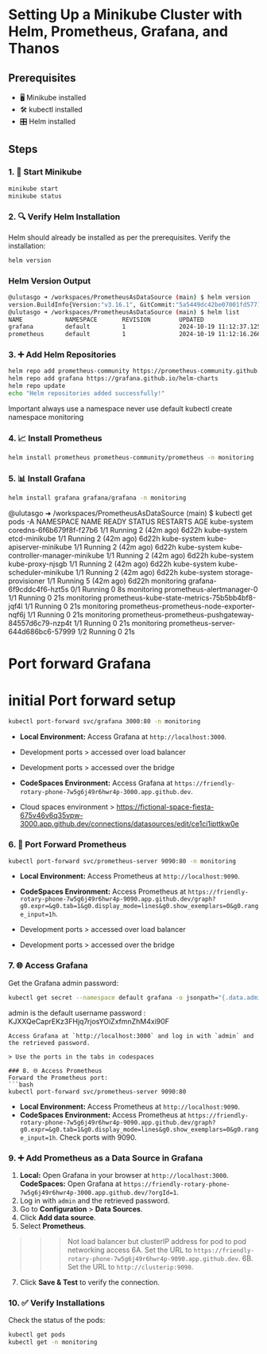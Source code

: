 # Setting Up a Minikube Cluster with Helm, Prometheus, Grafana, and Thanos

## Prerequisites
- 🖥️ Minikube installed
- 🛠️ kubectl installed
- 🎛️ Helm installed

## Steps

### 1. 🚀 Start Minikube
```bash
minikube start
minikube status
```

### 2. 🔍 Verify Helm Installation
Helm should already be installed as per the prerequisites. Verify the installation:
```bash
helm version
```


### Helm Version Output
```bash
@ulutasgo ➜ /workspaces/PrometheusAsDataSource (main) $ helm version
version.BuildInfo{Version:"v3.16.1", GitCommit:"5a5449dc42be07001fd5771d56429132984ab3ab", GitTreeState:"clean", GoVersion:"go1.22.7"}
@ulutasgo ➜ /workspaces/PrometheusAsDataSource (main) $ helm list
NAME            NAMESPACE       REVISION        UPDATED                                 STATUS          CHART                   APP VERSION       
grafana         default         1               2024-10-19 11:12:37.125003763 +0000 UTC deployed        grafana-8.5.8           11.2.2-security-01
prometheus      default         1               2024-10-19 11:12:16.266772312 +0000 UTC deployed        prometheus-25.27.0      v2.54.1
```


### 3. ➕ Add Helm Repositories
```bash
helm repo add prometheus-community https://prometheus-community.github.io/helm-charts
helm repo add grafana https://grafana.github.io/helm-charts
helm repo update
echo "Helm repositories added successfully!"
```
Important always use a namespace never use default
kubectl create namespace monitoring

### 4. 📈 Install Prometheus
```bash
helm install prometheus prometheus-community/prometheus -n monitoring
```

### 5. 📊 Install Grafana
```bash
helm install grafana grafana/grafana -n monitoring
```

@ulutasgo ➜ /workspaces/PrometheusAsDataSource (main) $ kubectl get pods -A
NAMESPACE     NAME                                                 READY   STATUS    RESTARTS      AGE
kube-system   coredns-6f6b679f8f-f27b6                             1/1     Running   2 (42m ago)   6d22h
kube-system   etcd-minikube                                        1/1     Running   2 (42m ago)   6d22h
kube-system   kube-apiserver-minikube                              1/1     Running   2 (42m ago)   6d22h
kube-system   kube-controller-manager-minikube                     1/1     Running   2 (42m ago)   6d22h
kube-system   kube-proxy-njsgb                                     1/1     Running   2 (42m ago)   6d22h
kube-system   kube-scheduler-minikube                              1/1     Running   2 (42m ago)   6d22h
kube-system   storage-provisioner                                  1/1     Running   5 (42m ago)   6d22h
monitoring    grafana-6f9cddc4f6-hzt5s                             0/1     Running   0             8s
monitoring    prometheus-alertmanager-0                            1/1     Running   0             21s
monitoring    prometheus-kube-state-metrics-75b5bb4bf8-jqf4l       1/1     Running   0             21s
monitoring    prometheus-prometheus-node-exporter-nqf6j            1/1     Running   0             21s
monitoring    prometheus-prometheus-pushgateway-84557d6c79-nzp4t   1/1     Running   0             21s
monitoring    prometheus-server-644d686bc6-57999                   1/2     Running   0             21s

# Port forward Grafana

# initial Port forward setup 
```bash
kubectl port-forward svc/grafana 3000:80 -n monitoring
```
- **Local Environment:** Access Grafana at `http://localhost:3000`.
- Development ports > accessed over load balancer
- Development ports > accessed over the bridge

- **CodeSpaces Environment:** Access Grafana at `https://friendly-rotary-phone-7w5g6j49r6hwr4p-3000.app.github.dev`.
- Cloud spaces environment > https://fictional-space-fiesta-675v46v6q35vpw-3000.app.github.dev/connections/datasources/edit/ce1ci1ipttkw0e


### 6. 🔄 Port Forward Prometheus
```bash
kubectl port-forward svc/prometheus-server 9090:80 -n monitoring
```
- **Local Environment:** Access Prometheus at `http://localhost:9090`.

- **CodeSpaces Environment:** Access Prometheus at `https://friendly-rotary-phone-7w5g6j49r6hwr4p-9090.app.github.dev/graph?g0.expr=&g0.tab=1&g0.display_mode=lines&g0.show_exemplars=0&g0.range_input=1h`.

- Development ports > accessed over load balancer
- Development ports > accessed over the bridge

### 7. 🌐 Access Grafana
Get the Grafana admin password:
```bash
kubectl get secret --namespace default grafana -o jsonpath="{.data.admin-password}" | base64 --decode ; echo
```
admin is the default username
password : KJXXQeCaprEKz3FHjq7rjosYOiZxfmnZhM4xi90F

```
Access Grafana at `http://localhost:3000` and log in with `admin` and the retrieved password.

> Use the ports in the tabs in codespaces

### 8. 🌐 Access Prometheus
Forward the Prometheus port:
```bash
kubectl port-forward svc/prometheus-server 9090:80
```
- **Local Environment:** Access Prometheus at `http://localhost:9090`.
- **CodeSpaces Environment:** Access Prometheus at `https://friendly-rotary-phone-7w5g6j49r6hwr4p-9090.app.github.dev/graph?g0.expr=&g0.tab=1&g0.display_mode=lines&g0.show_exemplars=0&g0.range_input=1h`. Check ports with 9090.

### 9. ➕ Add Prometheus as a Data Source in Grafana
1. **Local:** Open Grafana in your browser at `http://localhost:3000`.
    **CodeSpaces:** Open Grafana at `https://friendly-rotary-phone-7w5g6j49r6hwr4p-3000.app.github.dev/?orgId=1`.
2. Log in with `admin` and the retrieved password.
3. Go to **Configuration** > **Data Sources**.
4. Click **Add data source**.
5. Select **Prometheus**.
>>> Not load balancer but clusterIP address for pod to pod networking access
6A. Set the URL to `https://friendly-rotary-phone-7w5g6j49r6hwr4p-9090.app.github.dev`.
6B. Set the URL to `http://clusterip:9090`.
7. Click **Save & Test** to verify the connection.

### 10. ✅ Verify Installations
Check the status of the pods:
```bash
kubectl get pods
kubectl get -n monitoring
```